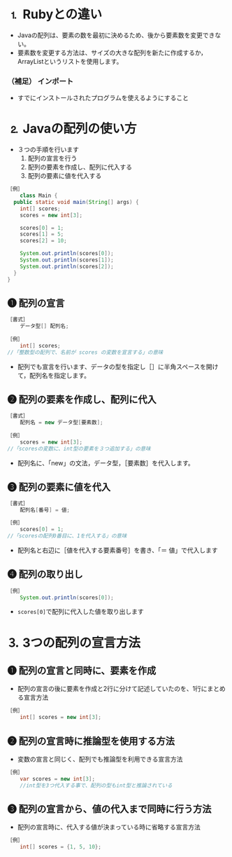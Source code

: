 # ⒈ **Rubyとの違い**
- Javaの配列は、要素の数を最初に決めるため、後から要素数を変更できない。
- 要素数を変更する方法は、サイズの大きな配列を新たに作成するか，ArrayListというリストを使用します。

### （補足） インポート
- すでにインストールされたプログラムを使えるようにすること

# ⒉ Javaの配列の使い方
- ３つの手順を行います
    1.  配列の宣言を行う
    2.  配列の要素を作成し、配列に代入する
    3.  配列の要素に値を代入する

```java
［例］
	class Main {
  public static void main(String[] args) {
    int[] scores;
    scores = new int[3];

    scores[0] = 1;
    scores[1] = 5;
    scores[2] = 10;

    System.out.println(scores[0]);
    System.out.println(scores[1]);
    System.out.println(scores[2]);
  }
}
```

## ❶ **配列の宣言**

```java
［書式］
	データ型[] 配列名;
	
［例］
	int[] scores;
//「整数型の配列で、名前が scores の変数を宣言する」の意味
```

- 配列でも宣言を行います、データの型を指定し［］に半角スペースを開けて，配列名を指定します。

## ❷ **配列の要素を作成し、配列に代入**

```java
［書式］
	配列名 = new データ型[要素数];
	
［例］
	scores = new int[3];
//「scoresの変数に、int型の要素を３つ追加する」の意味
```

- 配列名に、「new」の文法，データ型，［要素数］を代入します。

## ❸ 配列の要素に値を代入

```java
［書式］
	配列名[番号] = 値;

［例］
	scores[0] = 1;
//「scoresの配列0番目に、1を代入する」の意味
```

- 配列名と右辺に［値を代入する要素番号］を書き、「＝ 値」で代入します

## ❹ 配列の取り出し

```java
［例］
	System.out.println(scores[0]);
```

- `scores[0]`で配列に代入した値を取り出します

# ⒊ 3つの配列の宣言方法

## ❶ 配列の宣言と同時に、要素を作成
- 配列の宣言の後に要素を作成と2行に分けて記述していたのを、1行にまとめる宣言方法

```java
［例］
	int[] scores = new int[3];
```

## ❷ 配列の宣言時に推論型を使用する方法
- 変数の宣言と同じく、配列でも推論型を利用できる宣言方法

```java
［例］
	var scores = new int[3];
	//int型を3つ代入する事で、配列の型もint型と推論されている
```

## ❸ 配列の宣言から、値の代入まで同時に行う方法
- 配列の宣言時に、代入する値が決まっている時に省略する宣言方法

```java
［例］
	int[] scores = {1, 5, 10};
```
